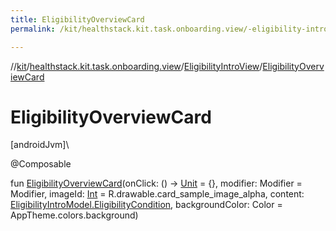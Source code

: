 ```yaml
---
title: EligibilityOverviewCard
permalink: /kit/healthstack.kit.task.onboarding.view/-eligibility-intro-view/-eligibility-overview-card.html

---
```

//[kit](../../../index.html)/[healthstack.kit.task.onboarding.view](../index.html)/[EligibilityIntroView](index.html)/[EligibilityOverviewCard](-eligibility-overview-card.html)



# EligibilityOverviewCard



[androidJvm]\




@Composable



fun [EligibilityOverviewCard](-eligibility-overview-card.html)(onClick: () -&gt; [Unit](https://kotlinlang.org/api/latest/jvm/stdlib/kotlin/-unit/index.html) = {}, modifier: Modifier = Modifier, imageId: [Int](https://kotlinlang.org/api/latest/jvm/stdlib/kotlin/-int/index.html) = R.drawable.card_sample_image_alpha, content: [EligibilityIntroModel.EligibilityCondition](../../healthstack.kit.task.onboarding.model/-eligibility-intro-model/-eligibility-condition/index.html), backgroundColor: Color = AppTheme.colors.background)




